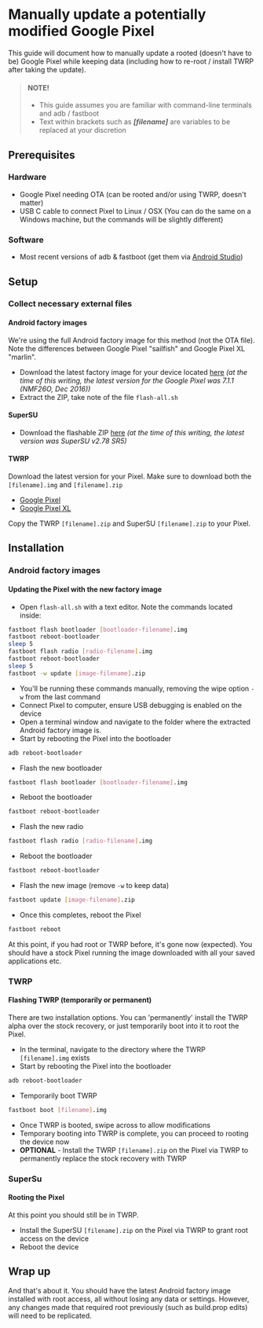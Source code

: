 # Manually update a potentially modified Google Pixel
This guide will document how to manually update a rooted (doesn't have to be) Google Pixel while keeping data (including how to re-root / install TWRP after taking the update).

> #### NOTE!
> * This guide assumes you are familiar with command-line terminals and adb / fastboot
> * Text within brackets such as **_[filename]_** are variables to be replaced at your discretion


## Prerequisites
### Hardware
* Google Pixel needing OTA (can be rooted and/or using TWRP, doesn't matter)
* USB C cable to connect Pixel to Linux / OSX (You can do the same on a Windows machine, but the commands will be slightly different)

### Software
* Most recent versions of adb & fastboot (get them via [Android Studio](https://developer.android.com/studio/index.html))

## Setup
### Collect necessary external files

#### Android factory images
We're using the full Android factory image for this method (not the OTA file). Note the differences between Google Pixel "sailfish" and Google Pixel XL "marlin".
* Download the latest factory image for your device located [here](https://developers.google.com/android/images) *(at the time of this writing, the latest version for the Google Pixel was 7.1.1 (NMF26O, Dec 2016))*
* Extract the ZIP, take note of the file ```flash-all.sh```

#### SuperSU
* Download the flashable ZIP [here](https://plus.google.com/+Chainfire/posts/jpR76YEgaM9?sfc=true) *(at the time of this writing, the latest version was SuperSU v2.78 SR5)*

#### TWRP
Download the latest version for your Pixel. Make sure to download both the ```[filename].img``` and ```[filename].zip```
* [Google Pixel](https://twrp.me/devices/googlepixel.html)
* [Google Pixel XL](https://twrp.me/devices/googlepixelxl.html)

Copy the TWRP ```[filename].zip``` and SuperSU ```[filename].zip``` to your Pixel.

## Installation
### Android factory images
#### Updating the Pixel with the new factory image
* Open ```flash-all.sh``` with a text editor. Note the commands located inside:
```bash
fastboot flash bootloader [bootloader-filename].img
fastboot reboot-bootloader
sleep 5
fastboot flash radio [radio-filename].img
fastboot reboot-bootloader
sleep 5
fastboot -w update [image-filename].zip
```
* You'll be running these commands manually, removing the wipe option ```-w``` from the last command
* Connect Pixel to computer, ensure USB debugging is enabled on the device
* Open a terminal window and navigate to the folder where the extracted Android factory image is.
* Start by rebooting the Pixel into the bootloader
```bash
adb reboot-bootloader
```
* Flash the new bootloader
```bash
fastboot flash bootloader [bootloader-filename].img
```
* Reboot the bootloader
```bash
fastboot reboot-bootloader
```
* Flash the new radio
```bash
fastboot flash radio [radio-filename].img
```
* Reboot the bootloader
```bash
fastboot reboot-bootloader
```
* Flash the new image (remove ```-w``` to keep data)
```bash
fastboot update [image-filename].zip
```
* Once this completes, reboot the Pixel
```bash
fastboot reboot
```

At this point, if you had root or TWRP before, it's gone now (expected). You should have a stock Pixel running the image downloaded with all your saved applications etc.

### TWRP
#### Flashing TWRP (temporarily or permanent)
There are two installation options. You can 'permanently' install the TWRP alpha over the stock recovery, or just temporarily boot into it to root the Pixel.

* In the terminal, navigate to the directory where the TWRP ```[filename].img``` exists
* Start by rebooting the Pixel into the bootloader
```bash
adb reboot-bootloader
```
* Temporarily boot TWRP
```bash
fastboot boot [filename].img
```
* Once TWRP is booted, swipe across to allow modifications
* Temporary booting into TWRP is complete, you can proceed to rooting the device now
* **OPTIONAL** - Install the TWRP ```[filename].zip``` on the Pixel via TWRP to permanently replace the stock recovery with TWRP

### SuperSu
#### Rooting the Pixel
At this point you should still be in TWRP.
* Install the SuperSU ```[filename].zip``` on the Pixel via TWRP to grant root access on the device
* Reboot the device

## Wrap up
And that's about it. You should have the latest Android factory image installed with root access, all without losing any data or settings. However, any changes made that required root previously (such as build.prop edits) will need to be replicated.
